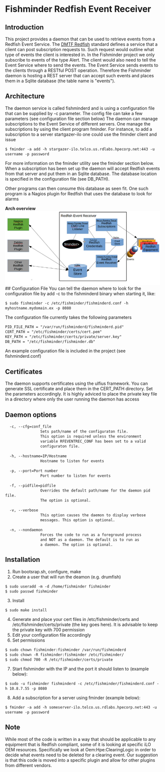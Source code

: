 # Fishminder Redfish Event Receiver
## Introduction
This project provides a daemon that can be used to retrieve events from a Redfish Event Service. The [DMTF Redfish](https://www.dmtf.org/standards/redfish) standard defines a service that a client can post subscription requests to. Such request would outline what type of events the client is interested in. In the Fishminder project we only subscribe to events of the type Alert. The client would also need to tell the Event Service where to send the events. The Event Service sends events to the clients through a RESTful POST operation. Therefore the Fishminder daemon is hosting a REST server that can accept such events and places them in a Sqlite database (the table name is "events").
## Architecture
The daemon service is called fishminderd and is using a configuration file that can be supplied by -c parameter. The config file can take a few parameters (see configuration file section below)
The daemon can manage subscriptions to the Event Service of different servers. One manage the subscriptions by using the client program fminder. For instance, to add a subscription to a server startgazer-ilo one could use the fminder client and issue
```
$ fminder -a add -h stargazer-ilo.telco.us.rdlabs.hpecorp.net:443 -u username -p password
```
For more information on the fminder utility see the fminder section below.
When a subscription has been set up the daemon will accept Redfish events from that server and put them in an Sqlite database. The database location is specified in the configuration file (see DB_PATH).

Other programs can then consume this database as seen fit. One such program is a Nagios plugin for Redfish that uses the database to look for alarms

**Arch overview**
![Alt text](fishminder_arch.jpg?raw=true "Architecture") ## Configuration File
You can tell the daemon where to look for the configuration file by add -c to the fishminderd binary when starting it, like:
```
$ sudo fishminder -c /etc/fishminder/fishminderd.conf -h myhostname.mydomain.ex -p 8080
```
The configuration file currently takes the following parameters
```
PID_FILE_PATH = "/var/run/fishminderd/fishminderd.pid"
CERT_PATH = "/etc/fishminder/certs/cert.pem"
KEY_PATH = "/etc/fishminder/certs/private/server.key"
DB_PATH = "/etc/fishminder/fishminder.db"
```

An example configuration file is included in the project (see fishminderd.conf)

## Certificates
The daemon supports certificates using the ulfius framework. You can generate SSL certificate and place them in the CERT_PATH directory. Set the parameters accordingly. It is highly adviced to place the private key file in a directory where only the user running the daemon has access

## Daemon options
```
  -c, --cfg=conf_file
				Sets path/name of the configuraton file.
				This option is required unless the environment
				variable RFEVENTREC_CONF has been set to a valid
				configuraton file.

  -h, --hostname=IP/Hostname
				Hostname to listen for events

  -p, --port=Port number
				Port number to listen for events

  -f, --pidfile=pidfile
				Overrides the default path/name for the daemon pid file.
				The option is optional.

  -v, --verbose
				This option causes the daemon to display verbose
				messages. This option is optional.

  -n, --nondaemon
				Forces the code to run as a foreground process
				and NOT as a daemon. The default is to run as
				a daemon. The option is optional.
```
## Installation
1. Run bootsrap.sh, configure, make
2. Create a user that will run the deamon (e.g. drumfish)
```
$ sudo useradd -m -d /home/fishminder fishminder
$ sudo passwd fishminder
```
3. Install
```
$ sudo make install
```
4. Generate and place your cert files in /etc/fishminder/certs and /etc/fishminder/certs/private (the key goes here). It is advisable to keep the private key with 700 permission
5. Edit your configuration file accordingly
6. Set permissions
```
$ sudo chown fishminder:fishminder /var/run/fishminderd
$ sudo chown -R fishminder:fishminder /etc/fishminder/
$ sudo chmod 700 -R /etc/fishminder/certs/private
```
7. Start fishminder with the IP and the port it should listen to (example below):
```
$ sudo -u fishminder fishminderd -c /etc/fishminder/fishminderd.conf -h 10.8.7.55 -p 8080
```
8. Add a subscription for a server using fminder (example below):
```
$ fminder -a add -h someserver-ilo.telco.us.rdlabs.hpecorp.net:443 -u username -p password
```

## Note
While most of the code is written in a way that should be applicable to any equipment that is Redfish compliant, some of it is looking at specific iLO OEM resources. Specifically we look at Oem:Hpe:ClearingLogic in order to decide what events need to be deleted for a clearing event. Our suggestion is that this code is moved into a specific plugin and allow for other plugins from different vendors.
